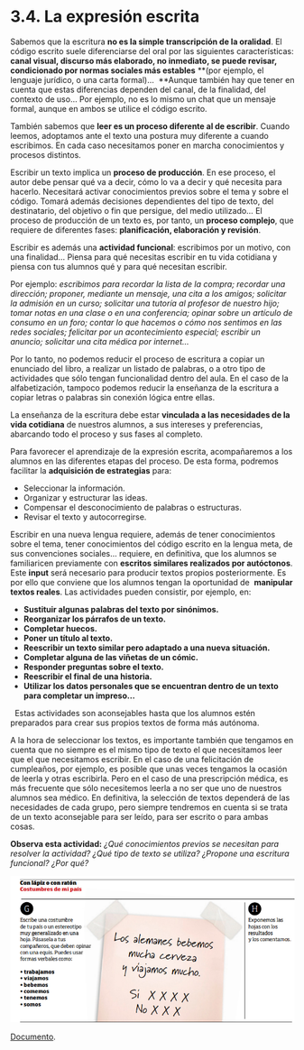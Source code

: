 
# 3.4. La expresión escrita

Sabemos que la escritura **no es la simple transcripción de la oralidad**. El código escrito suele diferenciarse del oral por las siguientes características: **canal visual, discurso más elaborado, no inmediato, se puede revisar, condicionado por normas sociales más estables** **(por ejemplo, el lenguaje jurídico, o una carta formal)…  **Aunque también hay que tener en cuenta que estas diferencias dependen del canal, de la finalidad, del contexto de uso… Por ejemplo, no es lo mismo un chat que un mensaje formal, aunque en ambos se utilice el código escrito.

También sabemos que **leer es un proceso diferente al de escribir**. Cuando leemos, adoptamos ante el texto una postura muy diferente a cuando escribimos. En cada caso necesitamos poner en marcha conocimientos y procesos distintos.

Escribir un texto implica un **proceso de producción**. En ese proceso, el autor debe pensar qué va a decir, cómo lo va a decir y qué necesita para hacerlo. Necesitará activar conocimientos previos sobre el tema y sobre el código. Tomará además decisiones dependientes del tipo de texto, del destinatario, del objetivo o fin que persigue, del medio utilizado… El proceso de producción de un texto es, por tanto, un **proceso complejo**, que requiere de diferentes fases: ****planificación, elaboración y revisión****.

Escribir es además una **actividad funcional**: escribimos por un motivo, con una finalidad… Piensa para qué necesitas escribir en tu vida cotidiana y piensa con tus alumnos qué y para qué necesitan escribir.

Por ejemplo: *escribimos para recordar la lista de la compra; recordar una dirección; proponer, mediante un mensaje, una cita a los amigos; solicitar la admisión en un curso; solicitar una tutoría al profesor de nuestro hijo; tomar notas en una clase o en una conferencia; opinar sobre un artículo de consumo en un foro; contar lo que hacemos o cómo nos sentimos en las redes sociales; felicitar por un acontecimiento especial; escribir un anuncio; solicitar una cita médica por internet…*

Por lo tanto, no podemos reducir el proceso de escritura a copiar un enunciado del libro, a realizar un listado de palabras, o a otro tipo de actividades que sólo tengan funcionalidad dentro del aula. En el caso de la alfabetización, tampoco podemos reducir la enseñanza de la escritura a copiar letras o palabras sin conexión lógica entre ellas.

La enseñanza de la escritura debe estar **vinculada a las necesidades de la vida cotidiana** de nuestros alumnos, a sus intereses y preferencias, abarcando todo el proceso y sus fases al completo.

Para favorecer el aprendizaje de la expresión escrita, acompañaremos a los alumnos en las diferentes etapas del proceso. De esta forma, podremos facilitar la **adquisición de estrategias** para:

- Seleccionar la información.
- Organizar y estructurar las ideas.
- Compensar el desconocimiento de palabras o estructuras.
- Revisar el texto y autocorregirse.

Escribir en una nueva lengua requiere, además de tener conocimientos sobre el tema, tener conocimientos del código escrito en la lengua meta, de sus convenciones sociales… requiere, en definitiva, que los alumnos se familiaricen previamente con **escritos similares realizados por autóctonos**. Este **input** será necesario para producir textos propios posteriormente. Es por ello que conviene que los alumnos tengan la oportunidad de  **manipular textos reales**. Las actividades pueden consistir, por ejemplo, en:

- **Sustituir algunas palabras del texto por sinónimos.**
- **Reorganizar los párrafos de un texto.**
- **Completar huecos.**
- **Poner un título al texto.**
- **Reescribir un texto similar pero adaptado a una nueva situación.**
- **Completar alguna de las viñetas de un cómic.**
- **Responder preguntas sobre el texto.**
- **Reescribir el final de una historia.**
- **Utilizar los datos personales que se encuentran dentro de un texto para completar un impreso…**

  Estas actividades son aconsejables hasta que los alumnos estén preparados para crear sus propios textos de forma más autónoma.

A la hora de seleccionar los textos, es importante también que tengamos en cuenta que no siempre es el mismo tipo de texto el que necesitamos leer que el que necesitamos escribir. En el caso de una felicitación de cumpleaños, por ejemplo, es posible que unas veces tengamos la ocasión de leerla y otras escribirla. Pero en el caso de una prescripción médica, es más frecuente que sólo necesitemos leerla a no ser que uno de nuestros alumnos sea médico. En definitiva, la selección de textos dependerá de las necesidades de cada grupo, pero siempre tendremos en cuenta si se trata de un texto aconsejable para ser leído, para ser escrito o para ambas cosas.

**Observa esta actividad:** *¿Qué conocimientos previos se necesitan para resolver la actividad? ¿Qué tipo de texto se utiliza? ¿Propone una escritura funcional? ¿Por qué?*

![Sans, N, Martín Peris, E y Garmendia, A (2011): Bitácora - Libro del alumno - Barcelona - Difusión - Pg 69](img/costumbres.jpg)

[Documento](http://www.difusion.com/uploads/telechargements/catalogue/ele/bitacora/BITACORA1_ud5.pdf). 
